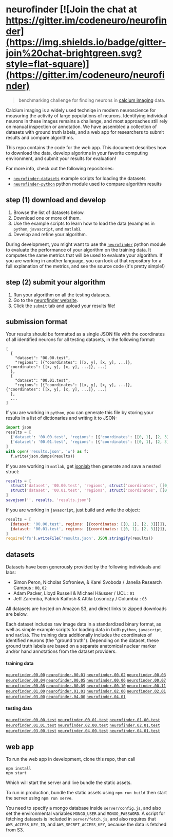 # neurofinder   [![Join the chat at https://gitter.im/codeneuro/neurofinder](https://img.shields.io/badge/gitter-join%20chat-brightgreen.svg?style=flat-square)](https://gitter.im/codeneuro/neurofinder)

> benchmarking challenge for finding neurons in [calcium imaging](https://en.wikipedia.org/wiki/Calcium_imaging) data. 

Calcium imaging is a widely used techniqe in modern neuroscience for measuring the activity of large populations of neurons. Identifying individual neurons in these images remains a challenge, and most approaches still rely on manual inspection or annotation. We have assembled a collection of datasets with ground truth labels, and a web app for researchers to submit results and compare algorithms.

This repo contains the code for the web app. This document describes how to download the data, develop algoritms in your favorite computing environment, and submit your results for evaluation! 

For more info, check out the following repositories:
- [`neurofinder-datasets`](https://github.com/codeneuro/neurofinder-datasets) example scripts for loading the datasets
- [`neurofinder-python`](https://github.com/codeneuro/neurofinder-python) python module used to compare algorithm results

## step (1) download and develop 
1. Browse the list of datasets below.
2. Download one or more of them.
3. Use the example scripts to learn how to load the data (examples in `python`, `javascript`, and `matlab`).
4. Develop and refine your algorithm.

During development, you might want to use the [`neurofinder`](https://github.com/codeneuro/neurofinder-python) python module to evaluate the performance of your algorithm on the training data. It computes the same metrics that will be used to evaluate your algorithm. If you are working in another language, you can look at that repository for a full explanation of the metrics, and see the source code (it's pretty simple!)

## step (2) submit your algorithm
1. Run your algorithm on all the testing datasets.
1. Go to the [neurofinder website](http://neurofinder.codeneuro.org).
2. Click the `submit` tab and upload your results file!

## submission format

Your results should be formatted as a single JSON file with the coordinates of all identified neurons for all testing datasets, in the following format:

```
[
  {
    "dataset": "00.00.test",
    "regions": [{"coordinates": [[x, y], [x, y], ...]}, {"coordinates": [[x, y], [x, y], ...]}, ...]
  },
  {
    "dataset": "00.01.test",
    "regions": [{"coordinates": [[x, y], [x, y], ...]}, {"coordinates": [[x, y], [x, y], ...]}, ...]
  },
  ...
]
```

If you are working in `python`, you can generate this file by storing your results in a list of dictionaries and writing it to JSON:

```python
import json
results = [
  {'dataset': '00.00.test', 'regions': [{'coordinates': [[0, 1], [2, 3]]}]},
  {'dataset': '00.01.test', 'regions': [{'coordinates': [[0, 1], [2, 3]]}]},
]
with open('results.json', 'w') as f:
  f.write(json.dumps(results))
```

If you are working in `matlab`, get [jsonlab](http://www.mathworks.com/matlabcentral/fileexchange/33381-jsonlab--a-toolbox-to-encode-decode-json-files-in-matlab-octave) then generate and save a nested struct:

```matlab
results = [
  struct('dataset', '00.00.test', 'regions', struct('coordinates', [[0, 1]; [2, 3]])),
  struct('dataset', '00.01.test', 'regions', struct('coordinates', [[0, 1]; [2, 3]]))
]
savejson('', results, 'results.json')
```

If you are working in `javascript`, just build and write the object:

```javascript
results = [
  {dataset: '00.00.test', regions: [{coordinates: [[0, 1], [2, 3]]}]},
  {dataset: '00.01.test', regions: [{coordinates: [[0, 1], [2, 3]]}]},
]
require('fs').writeFile('results.json', JSON.stringify(results))
```

## datasets

Datasets have been generously provided by the following individuals and labs:
- Simon Peron, Nicholas Sofroniew, & Karel Svoboda / Janelia Research Campus : `00`, `02`
- Adam Packer, Lloyd Russell & Michael H&auml;usser / UCL : `01`
- Jeff Zaremba, Patrick Kaifosh & Attila Losonczy / Columbia : `03`

All datasets are hosted on Amazon S3, and direct links to zipped downloads are below.

Each dataset includes raw image data in a standardized binary format, as well as simple example scripts for loading data in both `python`, `javascript`, and `matlab`. The training data additionally includes the coordinates of identified neurons (the "ground truth"). Depending on the dataset, these ground truth labels are based on a separate anatomical nuclear marker and/or hand annotations from the dataset providers.

#### training data

[`neurofinder.00.00`](https://s3.amazonaws.com/neuro.datasets/challenges/neurofinder/neurofinder.00.00.zip) 
[`neurofinder.00.01`](https://s3.amazonaws.com/neuro.datasets/challenges/neurofinder/neurofinder.00.01.zip)
[`neurofinder.00.02`](https://s3.amazonaws.com/neuro.datasets/challenges/neurofinder/neurofinder.00.02.zip)
[`neurofinder.00.03`](https://s3.amazonaws.com/neuro.datasets/challenges/neurofinder/neurofinder.00.03.zip)
[`neurofinder.00.04`](https://s3.amazonaws.com/neuro.datasets/challenges/neurofinder/neurofinder.00.04.zip)
[`neurofinder.00.05`](https://s3.amazonaws.com/neuro.datasets/challenges/neurofinder/neurofinder.00.05.zip)
[`neurofinder.00.06`](https://s3.amazonaws.com/neuro.datasets/challenges/neurofinder/neurofinder.00.06.zip)
[`neurofinder.00.07`](https://s3.amazonaws.com/neuro.datasets/challenges/neurofinder/neurofinder.00.07.zip)
[`neurofinder.00.08`](https://s3.amazonaws.com/neuro.datasets/challenges/neurofinder/neurofinder.00.08.zip)
[`neurofinder.00.09`](https://s3.amazonaws.com/neuro.datasets/challenges/neurofinder/neurofinder.00.09.zip)
[`neurofinder.00.10`](https://s3.amazonaws.com/neuro.datasets/challenges/neurofinder/neurofinder.00.10.zip)
[`neurofinder.00.11`](https://s3.amazonaws.com/neuro.datasets/challenges/neurofinder/neurofinder.00.11.zip)
[`neurofinder.01.00`](https://s3.amazonaws.com/neuro.datasets/challenges/neurofinder/neurofinder.01.00.zip)
[`neurofinder.01.01`](https://s3.amazonaws.com/neuro.datasets/challenges/neurofinder/neurofinder.01.01.zip)
[`neurofinder.02.00`](https://s3.amazonaws.com/neuro.datasets/challenges/neurofinder/neurofinder.02.00.zip)
[`neurofinder.02.01`](https://s3.amazonaws.com/neuro.datasets/challenges/neurofinder/neurofinder.02.01.zip)
[`neurofinder.03.00`](https://s3.amazonaws.com/neuro.datasets/challenges/neurofinder/neurofinder.03.00.zip)
[`neurofinder.04.00`](https://s3.amazonaws.com/neuro.datasets/challenges/neurofinder/neurofinder.04.00.zip)
[`neurofinder.04.01`](https://s3.amazonaws.com/neuro.datasets/challenges/neurofinder/neurofinder.04.01.zip)

#### testing data

[`neurofinder.00.00.test`](https://s3.amazonaws.com/neuro.datasets/challenges/neurofinder/neurofinder.00.00.test.zip) 
[`neurofinder.00.01.test`](https://s3.amazonaws.com/neuro.datasets/challenges/neurofinder/neurofinder.00.01.test.zip)
[`neurofinder.01.00.test`](https://s3.amazonaws.com/neuro.datasets/challenges/neurofinder/neurofinder.01.00.test.zip) 
[`neurofinder.01.01.test`](https://s3.amazonaws.com/neuro.datasets/challenges/neurofinder/neurofinder.01.01.test.zip)
[`neurofinder.02.00.test`](https://s3.amazonaws.com/neuro.datasets/challenges/neurofinder/neurofinder.02.00.test.zip) 
[`neurofinder.02.01.test`](https://s3.amazonaws.com/neuro.datasets/challenges/neurofinder/neurofinder.02.01.test.zip)
[`neurofinder.03.00.test`](https://s3.amazonaws.com/neuro.datasets/challenges/neurofinder/neurofinder.03.00.test.zip) 
[`neurofinder.04.00.test`](https://s3.amazonaws.com/neuro.datasets/challenges/neurofinder/neurofinder.03.00.test.zip) 
[`neurofinder.04.01.test`](https://s3.amazonaws.com/neuro.datasets/challenges/neurofinder/neurofinder.03.00.test.zip) 

## web app

To run the web app in development, clone this repo, then call

```
npm install
npm start
```

Which will start the server and live bundle the static assets. 

To run in production, bundle the static assets using `npm run build` then start the server using `npm run serve`.

You need to specify a mongo database inside `server/config.js`, and also set the environmental variables `MONGO_USER` and `MONGO_PASSWORD`. A script for fetching datasets is included in `server/fetch.js`, and also requires that `AWS_ACCESS_KEY_ID`, and `AWS_SECRET_ACCESS_KEY`, because the data is fetched from S3.
